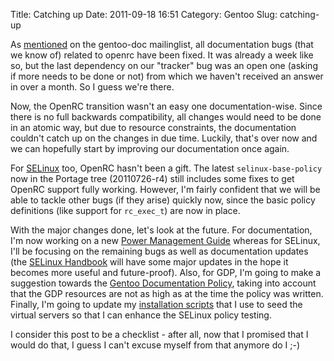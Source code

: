 Title: Catching up
Date: 2011-09-18 16:51
Category: Gentoo
Slug: catching-up

As
[mentioned](http://archives.gentoo.org/gentoo-doc/msg_f6d85b4b80e2e147fa09cf669b936b46.xml)
on the gentoo-doc mailinglist, all documentation bugs (that we know of)
related to openrc have been fixed. It was already a week like so, but
the last dependency on our "tracker" bug was an open one (asking if more
needs to be done or not) from which we haven't received an answer in
over a month. So I guess we're there.

Now, the OpenRC transition wasn't an easy one documentation-wise. Since
there is no full backwards compatibility, all changes would need to be
done in an atomic way, but due to resource constraints, the
documentation couldn't catch up on the changes in due time. Luckily,
that's over now and we can hopefully start by improving our
documentation once again.

For [SELinux](http://hardened.gentoo.org/selinux) too, OpenRC hasn't
been a gift. The latest `selinux-base-policy` now in the Portage tree
(20110726-r4) still includes some fixes to get OpenRC support fully
working. However, I'm fairly confident that we will be able to tackle
other bugs (if they arise) quickly now, since the basic policy
definitions (like support for `rc_exec_t`) are now in place.

With the major changes done, let's look at the future. For
documentation, I'm now working on a new [Power Management
Guide](http://dev.gentoo.org/~swift/docs/previews/power-management-guide.xml)
whereas for SELinux, I'll be focusing on the remaining bugs as well as
documentation updates (the [SELinux
Handbook](http://hardened.gentoo.org/selinux/selinux-handbook.xml) will
have some major updates in the hope it becomes more useful and
future-proof). Also, for GDP, I'm going to make a suggestion towards the
[Gentoo Documentation
Policy](http://www.gentoo.org/proj/en/gdp/doc/doc-policy.xml), taking
into account that the GDP resources are not as high as at the time the
policy was written. Finally, I'm going to update my [installation
scripts](https://github.com/sjvermeu/small.coding/tree/HEAD/gensetup)
that I use to seed the virtual servers so that I can enhance the SELinux
policy testing.

I consider this post to be a checklist - after all, now that I promised
that I would do that, I guess I can't excuse myself from that anymore do
I ;-)

